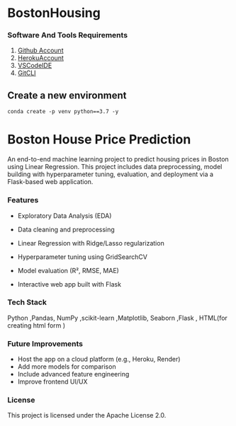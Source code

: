 # BostonHousing 

### Software And Tools Requirements

1. [Github Account](https://github.com)
2. [HerokuAccount](https://heroku.com)
3. [VSCodeIDE](https://code.visualstudio.com/)
4. [GitCLI](https://git-scm.com/book/en/v2/Getting-Started-The-Command-Line)

## Create a new environment
```
conda create -p venv python==3.7 -y
```

# Boston House Price Prediction
An end-to-end machine learning project to predict housing prices in Boston using Linear Regression. This project includes data preprocessing, model building with hyperparameter tuning, evaluation, and deployment via a Flask-based web application.

### Features
- Exploratory Data Analysis (EDA)

- Data cleaning and preprocessing
- Linear Regression with Ridge/Lasso regularization
- Hyperparameter tuning using GridSearchCV
- Model evaluation (R², RMSE, MAE)
- Interactive web app built with Flask

### Tech Stack
Python ,Pandas, NumPy ,scikit-learn ,Matplotlib, Seaborn ,Flask , HTML(for creating html form )

### Future Improvements
- Host the app on a cloud platform (e.g., Heroku, Render)
- Add more models for comparison
- Include advanced feature engineering
- Improve frontend UI/UX

### License
This project is licensed under the Apache License 2.0.

